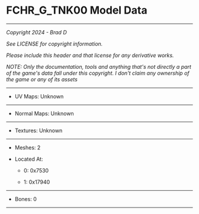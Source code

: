 # FCHR_G_TNK00 Model Data

---

*Copyright 2024 - Brad D*

*See LICENSE for copyright information.*

*Please include this header and that license for any derivative works.*

*NOTE: Only the documentation, tools and anything that's not directly a part of the game's data fall under this copyright. I don't claim any ownership of the game or any of its assets*

---


* UV Maps: Unknown

---

* Normal Maps: Unknown

---

* Textures: Unknown

---

* Meshes: 2

* Located At:

  * 0: 0x7530

  * 1: 0x17940

---

* Bones: 0

---

